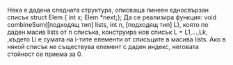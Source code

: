  Нека е дадена следната структура, описваща линеен едносвързан списък
struct Elem { int x; Elem *next;};
Да се реализира функция:
void combineSum([подходящ тип] lists, int n, [подходящ тип] L),
която по даден масив lists от n списъка, конструира нов списък L = L1,...,Lk, ,където Li е сумата на i-тите елементи от списъците в масива lists. Ако в някой списък не съществува елемент с даден индекс, неговата стойност се приема за 0.
